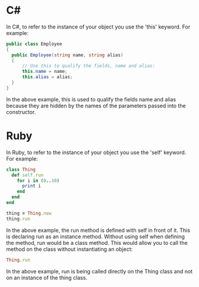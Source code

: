 # C#
In C#, to refer to the instance of your object you use the 'this' keyword.  For example:
```c#
public class Employee
{
  public Employee(string name, string alias)
  {
      // Use this to qualify the fields, name and alias:
      this.name = name;
      this.alias = alias;
  }
}
```
In the above example, this is used to qualify the fields name and alias because they are hidden by the names of the parameters passed into the constructor.

# Ruby
In Ruby, to refer to the instance of your object you use the 'self' keyword.  For example:
```ruby
class Thing
  def self.run
    for i in (0..10)
      print i
    end
  end
end

thing = Thing.new
thing.run
```
In the above example, the run method is defined with self in front of it.  This is declaring run as an instance method.  Without using self when defining the method, run would be a class method.  This would allow you to call the method on the class without instantiating an object:
```ruby
Thing.run
```
In the above example, run is being called directly on the Thing class and not on an instance of the thing class.
